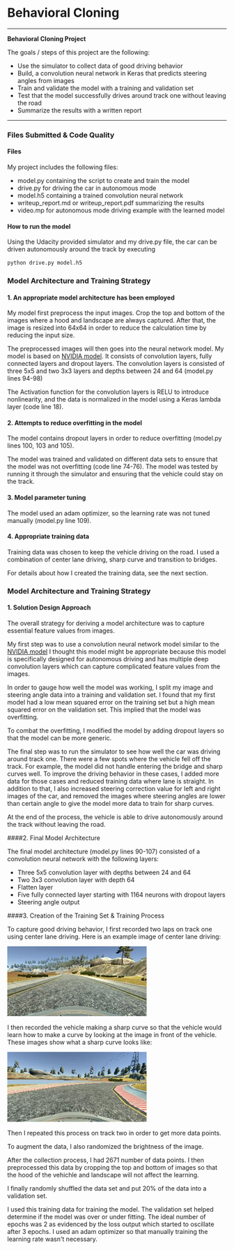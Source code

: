 # Behavioral Cloning

---

**Behavioral Cloning Project**

The goals / steps of this project are the following:
* Use the simulator to collect data of good driving behavior
* Build, a convolution neural network in Keras that predicts steering angles from images
* Train and validate the model with a training and validation set
* Test that the model successfully drives around track one without leaving the road
* Summarize the results with a written report


[//]: # (Image References)

[image2]: ./examples/center_2017_07_15_18_25_31_621.jpg "Center driving"
[image3]: ./examples/center_2017_07_15_18_26_33_753.jpg "Sharp curve"

---
### Files Submitted & Code Quality

#### Files
My project includes the following files:
* model.py containing the script to create and train the model
* drive.py for driving the car in autonomous mode
* model.h5 containing a trained convolution neural network
* writeup_report.md or writeup_report.pdf summarizing the results
* video.mp for autonomous mode driving example with the learned model

#### How to run the model
Using the Udacity provided simulator and my drive.py file, the car can be driven autonomously around the track by executing

```sh
python drive.py model.h5
```

### Model Architecture and Training Strategy

#### 1. An appropriate model architecture has been employed

My model first preprocess the input images. Crop the top and bottom of the images where a hood and landscape are always captured. After that, the image is resized into 64x64 in order to reduce the calculation time by reducing the input size.

The preprocessed images will then goes into the neural network model. My model is based on [NVIDIA model](https://devblogs.nvidia.com/parallelforall/deep-learning-self-driving-cars/). It consists of convolution layers, fully connected layers and dropout layers. The convolution layers is consisted of three 5x5 and two 3x3 layers and depths between 24 and 64 (model.py lines 94-98)

The Activation function for the convolution layers is RELU  to introduce nonlinearity, and the data is normalized in the model using a Keras lambda layer (code line 18).

#### 2. Attempts to reduce overfitting in the model

The model contains dropout layers in order to reduce overfitting (model.py lines 100, 103 and 105).

The model was trained and validated on different data sets to ensure that the model was not overfitting (code line 74-76). The model was tested by running it through the simulator and ensuring that the vehicle could stay on the track.

#### 3. Model parameter tuning

The model used an adam optimizer, so the learning rate was not tuned manually (model.py line 109).

#### 4. Appropriate training data

Training data was chosen to keep the vehicle driving on the road. I used a combination of center lane driving, sharp curve and transition to bridges.

For details about how I created the training data, see the next section.

### Model Architecture and Training Strategy

#### 1. Solution Design Approach

The overall strategy for deriving a model architecture was to capture essential feature values from images.

My first step was to use a convolution neural network model similar to the [NVIDIA model](https://devblogs.nvidia.com/parallelforall/deep-learning-self-driving-cars/) I thought this model might be appropriate because this model is specifically designed for autonomous driving and has multiple deep convolution layers which can capture complicated feature values from the images.

In order to gauge how well the model was working, I split my image and steering angle data into a training and validation set. I found that my first model had a low mean squared error on the training set but a high mean squared error on the validation set. This implied that the model was overfitting.

To combat the overfitting, I modified the model by adding dropout layers so that the model can be more generic.

The final step was to run the simulator to see how well the car was driving around track one. There were a few spots where the vehicle fell off the track. For example, the model did not handle entering the bridge and sharp curves well. To improve the driving behavior in these cases, I added more data for those cases and reduced training data where lane is straight. In addition to that, I also increased steering correction value for left and right images of the car, and removed the images where steering angles are lower than certain angle to give the model more data to train for sharp curves.

At the end of the process, the vehicle is able to drive autonomously around the track without leaving the road.

####2. Final Model Architecture

The final model architecture (model.py lines 90-107) consisted of a convolution neural network with the following layers:

* Three 5x5 convolution layer with depths between 24 and 64
* Two 3x3 convolution layer with depth 64
* Flatten layer
* Five fully connected layer starting with 1164 neurons with dropout layers
* Steering angle output

####3. Creation of the Training Set & Training Process

To capture good driving behavior, I first recorded two laps on track one using center lane driving. Here is an example image of center lane driving:

![alt text][image2]

I then recorded the vehicle making a sharp curve so that the vehicle would learn how to make a curve by looking at the image in front of the vehicle. These images show what a sharp curve looks like:

![alt text][image3]

Then I repeated this process on track two in order to get more data points.

To augment the data, I also randomized the brightness of the image.

After the collection process, I had 2671 number of data points. I then preprocessed this data by cropping the top and bottom of images so that the hood of the vehichle and landscape will not affect the learning.

I finally randomly shuffled the data set and put 20% of the data into a validation set.

I used this training data for training the model. The validation set helped determine if the model was over or under fitting. The ideal number of epochs was 2 as evidenced by the loss output which started to oscillate after 3 epochs. I used an adam optimizer so that manually training the learning rate wasn't necessary.
